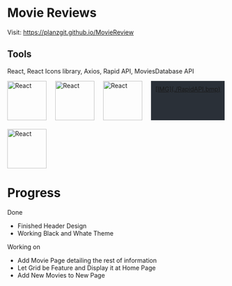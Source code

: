 # Movie Reviews

Visit: https://planzgit.github.io/MovieReview

## Tools

React, React Icons library, Axios, Rapid API, MoviesDatabase API

<div style="display:flex; flex-wrap: wrap; gap: 20px">

<a href="https://reactjs.org/" >
<img src="https://upload.wikimedia.org/wikipedia/commons/a/a7/React-icon.svg" alt="React" width="90px" height="90px">
</a>

<a href="https://react-icons.github.io/react-icons" >
<img src="https://axios-http.com/assets/logo.svg" alt="React" width="90px" height="90px">
</a>

<a href="https://axios-http.com/" >
<img src="https://camo.githubusercontent.com/48d099290b4cb2d7937bcd96e8497cf1845b54a810a6432c70cf944b60b40c77/68747470733a2f2f7261776769742e636f6d2f676f72616e67616a69632f72656163742d69636f6e732f6d61737465722f72656163742d69636f6e732e737667" alt="React" width="90px" height="90px">
</a>

<a href="https://rapidapi.com/hub" style="background-color: rgba(42, 48, 56); padding: 10px">
[IMG](./RapidAPI.bmp)
</a>

<a href="https://rapidapi.com/user/SAdrian" >
<img src="https://rapidapi.com/cdn/images?url=https://rapidapi-prod-apis.s3.amazonaws.com/1ff7bd50-3297-4296-be2c-8c9623985696.png" alt="React" width="90px" height="90px">
</a> </div>

# Progress

Done

- Finished Header Design
- Working Black and Whate Theme

Working on

- Add Movie Page detailing the rest of information
- Let Grid be Feature and Display it at Home Page
- Add New Movies to New Page
